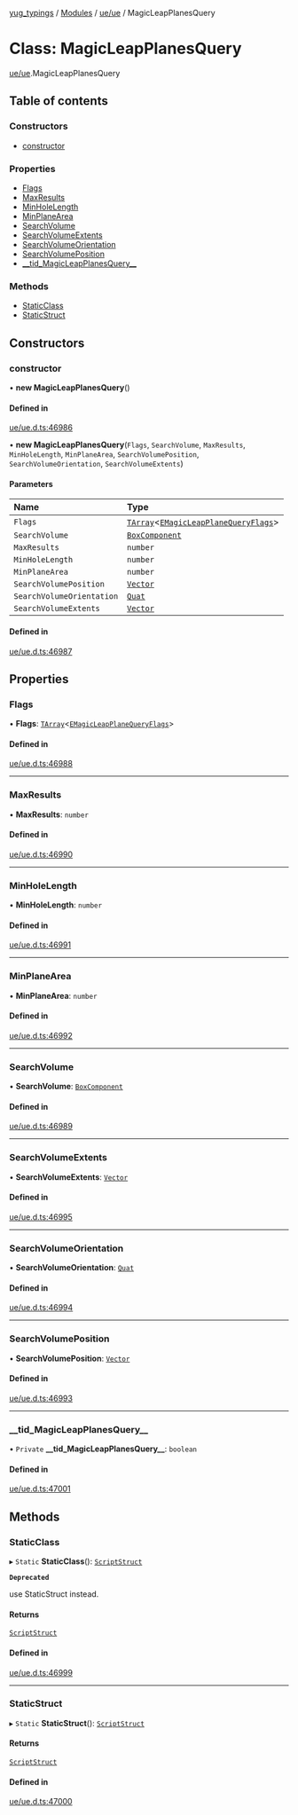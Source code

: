 [yug_typings](../README.md) / [Modules](../modules.md) / [ue/ue](../modules/ue_ue.md) / MagicLeapPlanesQuery

# Class: MagicLeapPlanesQuery

[ue/ue](../modules/ue_ue.md).MagicLeapPlanesQuery

## Table of contents

### Constructors

- [constructor](ue_ue.MagicLeapPlanesQuery.md#constructor)

### Properties

- [Flags](ue_ue.MagicLeapPlanesQuery.md#flags)
- [MaxResults](ue_ue.MagicLeapPlanesQuery.md#maxresults)
- [MinHoleLength](ue_ue.MagicLeapPlanesQuery.md#minholelength)
- [MinPlaneArea](ue_ue.MagicLeapPlanesQuery.md#minplanearea)
- [SearchVolume](ue_ue.MagicLeapPlanesQuery.md#searchvolume)
- [SearchVolumeExtents](ue_ue.MagicLeapPlanesQuery.md#searchvolumeextents)
- [SearchVolumeOrientation](ue_ue.MagicLeapPlanesQuery.md#searchvolumeorientation)
- [SearchVolumePosition](ue_ue.MagicLeapPlanesQuery.md#searchvolumeposition)
- [\_\_tid\_MagicLeapPlanesQuery\_\_](ue_ue.MagicLeapPlanesQuery.md#__tid_magicleapplanesquery__)

### Methods

- [StaticClass](ue_ue.MagicLeapPlanesQuery.md#staticclass)
- [StaticStruct](ue_ue.MagicLeapPlanesQuery.md#staticstruct)

## Constructors

### constructor

• **new MagicLeapPlanesQuery**()

#### Defined in

[ue/ue.d.ts:46986](https://github.com/YugMetaverse/yug_typings/blob/25cad34/ue/ue.d.ts#L46986)

• **new MagicLeapPlanesQuery**(`Flags`, `SearchVolume`, `MaxResults`, `MinHoleLength`, `MinPlaneArea`, `SearchVolumePosition`, `SearchVolumeOrientation`, `SearchVolumeExtents`)

#### Parameters

| Name | Type |
| :------ | :------ |
| `Flags` | [`TArray`](../interfaces/ue_puerts.TArray.md)<[`EMagicLeapPlaneQueryFlags`](../enums/ue_ue.EMagicLeapPlaneQueryFlags.md)\> |
| `SearchVolume` | [`BoxComponent`](ue_ue.BoxComponent.md) |
| `MaxResults` | `number` |
| `MinHoleLength` | `number` |
| `MinPlaneArea` | `number` |
| `SearchVolumePosition` | [`Vector`](ue_ue_s.Vector.md) |
| `SearchVolumeOrientation` | [`Quat`](ue_ue_s.Quat.md) |
| `SearchVolumeExtents` | [`Vector`](ue_ue_s.Vector.md) |

#### Defined in

[ue/ue.d.ts:46987](https://github.com/YugMetaverse/yug_typings/blob/25cad34/ue/ue.d.ts#L46987)

## Properties

### Flags

• **Flags**: [`TArray`](../interfaces/ue_puerts.TArray.md)<[`EMagicLeapPlaneQueryFlags`](../enums/ue_ue.EMagicLeapPlaneQueryFlags.md)\>

#### Defined in

[ue/ue.d.ts:46988](https://github.com/YugMetaverse/yug_typings/blob/25cad34/ue/ue.d.ts#L46988)

___

### MaxResults

• **MaxResults**: `number`

#### Defined in

[ue/ue.d.ts:46990](https://github.com/YugMetaverse/yug_typings/blob/25cad34/ue/ue.d.ts#L46990)

___

### MinHoleLength

• **MinHoleLength**: `number`

#### Defined in

[ue/ue.d.ts:46991](https://github.com/YugMetaverse/yug_typings/blob/25cad34/ue/ue.d.ts#L46991)

___

### MinPlaneArea

• **MinPlaneArea**: `number`

#### Defined in

[ue/ue.d.ts:46992](https://github.com/YugMetaverse/yug_typings/blob/25cad34/ue/ue.d.ts#L46992)

___

### SearchVolume

• **SearchVolume**: [`BoxComponent`](ue_ue.BoxComponent.md)

#### Defined in

[ue/ue.d.ts:46989](https://github.com/YugMetaverse/yug_typings/blob/25cad34/ue/ue.d.ts#L46989)

___

### SearchVolumeExtents

• **SearchVolumeExtents**: [`Vector`](ue_ue_s.Vector.md)

#### Defined in

[ue/ue.d.ts:46995](https://github.com/YugMetaverse/yug_typings/blob/25cad34/ue/ue.d.ts#L46995)

___

### SearchVolumeOrientation

• **SearchVolumeOrientation**: [`Quat`](ue_ue_s.Quat.md)

#### Defined in

[ue/ue.d.ts:46994](https://github.com/YugMetaverse/yug_typings/blob/25cad34/ue/ue.d.ts#L46994)

___

### SearchVolumePosition

• **SearchVolumePosition**: [`Vector`](ue_ue_s.Vector.md)

#### Defined in

[ue/ue.d.ts:46993](https://github.com/YugMetaverse/yug_typings/blob/25cad34/ue/ue.d.ts#L46993)

___

### \_\_tid\_MagicLeapPlanesQuery\_\_

• `Private` **\_\_tid\_MagicLeapPlanesQuery\_\_**: `boolean`

#### Defined in

[ue/ue.d.ts:47001](https://github.com/YugMetaverse/yug_typings/blob/25cad34/ue/ue.d.ts#L47001)

## Methods

### StaticClass

▸ `Static` **StaticClass**(): [`ScriptStruct`](ue_ue.ScriptStruct.md)

**`Deprecated`**

use StaticStruct instead.

#### Returns

[`ScriptStruct`](ue_ue.ScriptStruct.md)

#### Defined in

[ue/ue.d.ts:46999](https://github.com/YugMetaverse/yug_typings/blob/25cad34/ue/ue.d.ts#L46999)

___

### StaticStruct

▸ `Static` **StaticStruct**(): [`ScriptStruct`](ue_ue.ScriptStruct.md)

#### Returns

[`ScriptStruct`](ue_ue.ScriptStruct.md)

#### Defined in

[ue/ue.d.ts:47000](https://github.com/YugMetaverse/yug_typings/blob/25cad34/ue/ue.d.ts#L47000)
